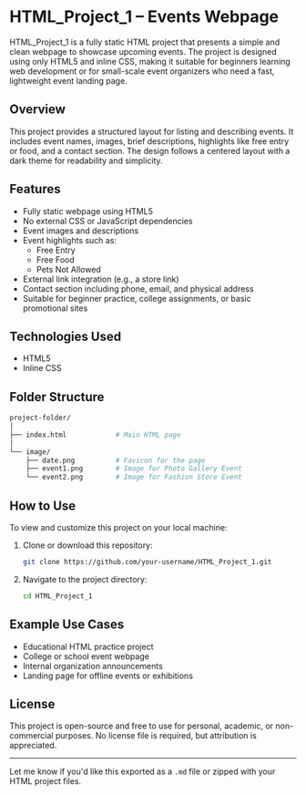 # HTML_Project_1 – Events Webpage

HTML_Project_1 is a fully static HTML project that presents a simple and clean webpage to showcase upcoming events. The project is designed using only HTML5 and inline CSS, making it suitable for beginners learning web development or for small-scale event organizers who need a fast, lightweight event landing page.

## Overview

This project provides a structured layout for listing and describing events. It includes event names, images, brief descriptions, highlights like free entry or food, and a contact section. The design follows a centered layout with a dark theme for readability and simplicity.

## Features

- Fully static webpage using HTML5
- No external CSS or JavaScript dependencies
- Event images and descriptions
- Event highlights such as:
  - Free Entry
  - Free Food
  - Pets Not Allowed
- External link integration (e.g., a store link)
- Contact section including phone, email, and physical address
- Suitable for beginner practice, college assignments, or basic promotional sites

## Technologies Used

- HTML5
- Inline CSS
  
##  Folder Structure
```bash
project-folder/
│
├── index.html            # Main HTML page
│
└── image/
    ├── date.png          # Favicon for the page
    ├── event1.png        # Image for Photo Gallery Event
    └── event2.png        # Image for Fashion Store Event
```


## How to Use

To view and customize this project on your local machine:

1. Clone or download this repository:
   ```bash
   git clone https://github.com/your-username/HTML_Project_1.git

2. Navigate to the project directory:
   ```bash
   cd HTML_Project_1

## Example Use Cases

- Educational HTML practice project
- College or school event webpage
- Internal organization announcements
- Landing page for offline events or exhibitions

## License
This project is open-source and free to use for personal, academic, or non-commercial purposes. No license file is required, but attribution is appreciated.



---

Let me know if you'd like this exported as a `.md` file or zipped with your HTML project files.


